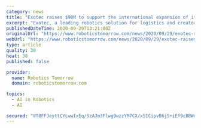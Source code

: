 ```yaml
---
category: news
title: "Exotec raises $90M to support the international expansion of its warehouse robotics solutions"
excerpt: "Exotec, a leading robotics solution for logistics and creator of the Skypod 3D warehouse robots, announces today a $90 million financing round, led by 83North – with participation from Dell Technologies Capital – and supported by historical investors,"
publishedDateTime: 2020-09-29T13:21:00Z
originalUrl: "https://www.roboticstomorrow.com/news/2020/09/29/exotec-raises-90m-to-support-the-international-expansion-of-its-warehouse-robotics-solutions/15760/"
webUrl: "https://www.roboticstomorrow.com/news/2020/09/29/exotec-raises-90m-to-support-the-international-expansion-of-its-warehouse-robotics-solutions/15760/"
type: article
quality: 38
heat: 38
published: false

provider:
  name: Robotics Tomorrow
  domain: roboticstomorrow.com

topics:
  - AI in Robotics
  - AI

secured: "8T8FFJeyttCYLwwIxEq/SzAJm3Flwg9wzzYM7CX/x5ICipvB6jS+iEf9cBBWo4IkgWXl0NU9td9+3EqT+Q6pn4oLnqXkjpKwj9x3/6bX16fo7UNCIz+WOoBzwr1+yLv4zKfrMQzqf/TiQaFuk2ZPR0qyDvsTLlihFBfYGDxvGhgbaFwHwxtwM1hMa329GiALrfjxo6WuXPqMuOtTz6UNo2o4CohDlrj27RPNa8/yudukw3h3ZMRBEXGO3rSEfnVoI4VBjdEtALDLgEpCLW4p+fNJdR2Q9PCY+k79N2DjQjX6EhdlKKWFR08T+EblPFSDSmDZeaQpCJj4Qj7ScNItLFW7dbb9BfG6pukx0xUUKdM=;OuxhFz/gwMtHbA9sVJVIxw=="
---
```


